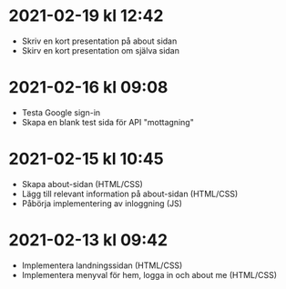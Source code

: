 # 2021-02-19 kl 12:42 #
* Skriv en kort presentation på about sidan
* Skirv en kort presentation om själva sidan

# 2021-02-16 kl 09:08 #
* Testa Google sign-in
* Skapa en blank test sida för API "mottagning"

# 2021-02-15 kl 10:45 #
* Skapa about-sidan (HTML/CSS)
* Lägg till relevant information på about-sidan (HTML/CSS)
* Påbörja implementering av inloggning (JS)

# 2021-02-13 kl 09:42 #
* Implementera landningssidan (HTML/CSS)
* Implementera menyval för hem, logga in och about me (HTML/CSS)